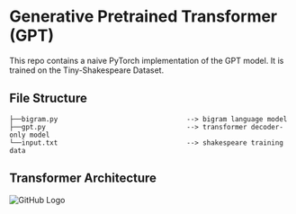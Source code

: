 # Generative Pretrained Transformer (GPT)

This repo contains a naive PyTorch implementation of the GPT model. It is trained on the Tiny-Shakespeare Dataset.

## File Structure
```
├──bigram.py                                --> bigram language model
├──gpt.py                                   --> transformer decoder-only model
└──input.txt                                --> shakespeare training data
```

## Transformer Architecture
![GitHub Logo](https://machinelearningmastery.com/wp-content/uploads/2021/08/attention_research_1.png)
